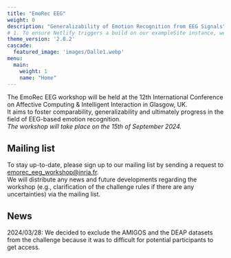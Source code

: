 ```yaml
---
title: "EmoRec EEG"
weight: 0
description: "Generalizability of Emotion Recognition from EEG Signals"
# 1. To ensure Netlify triggers a build on our exampleSite instance, we need to change a file in the exampleSite directory.
theme_version: '2.8.2'
cascade:
  featured_image: 'images/Dalle1.webp'
menu:
  main:
    weight: 1
    name: "Home"
---
```

The EmoRec EEG workshop will be held at the 12th International Conference on Affective Computing & Intelligent Interaction in Glasgow, UK.  
It aims to foster comparability, generalizability and ultimately progress in the field of EEG-based emotion recognition.  
*The workshop will take place on the 15th of September 2024.*  

## Mailing list

To stay up-to-date, please sign up to our mailing list by sending a request to emorec_eeg_workshop@inria.fr.\
We will distribute any news and future developments regarding the workshop (e.g., clarification of the challenge rules if there are any uncertainties) via the mailing list.

## News
2024/03/28: We decided to exclude the AMIGOS and the DEAP datasets from the challenge because it was to difficult for potential participants to get access.
